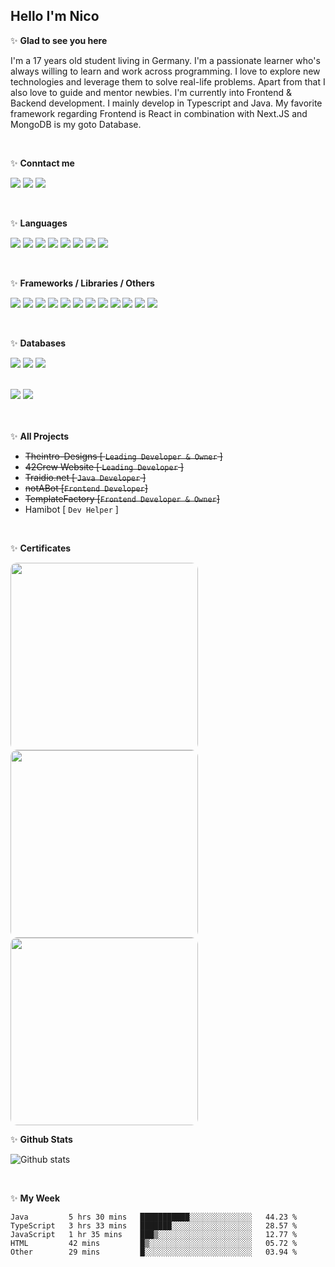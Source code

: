 <h2>Hello I'm Nico</h2>

✨ **Glad to see you here**

I'm a 17 years old student living in Germany. I'm a passionate learner who's always willing to learn and work across
programming. I love to explore new technologies and leverage them to solve real-life problems. Apart from that I also
love to guide and mentor newbies. I'm currently into Frontend & Backend development. I mainly develop in Typescript and Java.
My favorite framework regarding Frontend is React in combination with Next.JS and MongoDB is my goto Database.

<br>

✨ **Conntact me**

<a href="https://github.com/nicosammito"><img src="https://img.shields.io/badge/-Github-blue?style=for-the-badge&logo=github&logoColor=white"/></a> <a href="https://discord.com/users/456437986238791701"><img src="https://img.shields.io/badge/-discord-blue?style=for-the-badge&logo=discord&logoColor=white"/></a> <a href="https://www.instagram.com/nico_sammito/"><img src="https://img.shields.io/badge/-instagram-blue?style=for-the-badge&logo=instagram&logoColor=white"/></a>

<br />

✨ **Languages**

<img src="https://img.shields.io/badge/-HTML-blue?style=for-the-badge&logo=html5&logoColor=white"/> <img src="https://img.shields.io/badge/-CSS-blue?style=for-the-badge&logo=CSS3&logoColor=white"/> <img src="https://img.shields.io/badge/-PHP-blue?style=for-the-badge&logo=PHP&logoColor=white"/> <img src="https://img.shields.io/badge/-Javascript-blue?style=for-the-badge&logo=javascript&logoColor=white"/> <img src="https://img.shields.io/badge/-Typescript-blue?style=for-the-badge&logo=TypeScript&logoColor=white"/> <img src="https://img.shields.io/badge/-Java-blue?style=for-the-badge&logo=java&logoColor=white"/> <img src="https://img.shields.io/badge/-Go-purple?style=for-the-badge&logo=go&logoColor=white"/> <img src="https://img.shields.io/badge/-CSharp-purple?style=for-the-badge&logo=CSharp&logoColor=white"/>

<br />

✨ **Frameworks / Libraries / Others**

<img src="https://img.shields.io/badge/-Bootstrap-blue?style=for-the-badge&logo=Bootstrap&logoColor=white"/> <img src="https://img.shields.io/badge/-Node.JS-blue?style=for-the-badge&logo=node.js&logoColor=white"/> <img src="https://img.shields.io/badge/-React-blue?style=for-the-badge&logo=React&logoColor=white"/> <img src="https://img.shields.io/badge/-JSON%20Web%20Tokens-blue?style=for-the-badge&logo=JSONWebTokens&logoColor=white"/> <img src="https://img.shields.io/badge/-Express-blue?style=for-the-badge&logo=Express&logoColor=white"/> <img src="https://img.shields.io/badge/-Spring-purple?style=for-the-badge&logo=Spring&logoColor=white"/> <img src="https://img.shields.io/badge/-Chakra%20UI-purple?style=for-the-badge&logo=ChakraUI&logoColor=white"/> <img src="https://img.shields.io/badge/-Grafana-purple?style=for-the-badge&logo=Grafana&logoColor=white"/> <img src="https://img.shields.io/badge/-Prometheus-purple?style=for-the-badge&logo=Prometheus&logoColor=white"/> <img src="https://img.shields.io/badge/-RabbitMQ-purple?style=for-the-badge&logo=RabbitMQ&logoColor=white"/> <img src="https://img.shields.io/badge/-Apache%20Kafka-purple?style=for-the-badge&logo=ApacheKafka&logoColor=white"/> <img src="https://img.shields.io/badge/-Next.Js-purple?style=for-the-badge&logo=Next.Js&logoColor=white"/>

<br />

✨ **Databases**

<img src="https://img.shields.io/badge/-MongoDB-blue?style=for-the-badge&logo=mongodb&logoColor=white"/> <img src="https://img.shields.io/badge/-MariaDB-blue?style=for-the-badge&logo=MariaDB&logoColor=white"/> <img src="https://img.shields.io/badge/-PostgreSQL-purple?style=for-the-badge&logo=PostgreSQL&logoColor=white"/>

<br>

<img src="https://img.shields.io/badge/-Blue = already learned-blue?style=for-the-badge"/>
<img src="https://img.shields.io/badge/-Purple = Learning-purple?style=for-the-badge"/>

<br><br>
✨ **All Projects**

- <s>Theintro-Designs [ `Leading Developer & Owner` ]</s>
- <s>42Crew Website [ `Leading Developer` ]</s>
- <s>Traidio.net [ `Java Developer` ]</s>
- <s>notABot [`Frontend Developer`]</s>
- <s>TemplateFactory [`Frontend Developer & Owner`]</s>
- Hamibot [ `Dev Helper` ]

<br>

✨ **Certificates**

<img src="https://www.sololearn.com/certificates/course/en/11454731/1068/landscape/png" width="300" style="border-radius: 10px"/> <img src="https://www.sololearn.com/Certificate/1097-11454731/jpg/" width="300" style="border-radius: 10px"/> <img src="https://www.sololearn.com/Certificate/1162-11454731/jpg/" width="300" style="border-radius: 10px"/>
<br>

✨ **Github Stats**

![Github stats](https://github-readme-stats.vercel.app/api?username=nicosammito&show_icons=true&hide_border=true&count_private=true&include_all_commits=true)

<br>

✨ **My Week**

<!--START_SECTION:waka-->
```text
Java         5 hrs 30 mins   ███████████░░░░░░░░░░░░░░   44.23 % 
TypeScript   3 hrs 33 mins   ███████░░░░░░░░░░░░░░░░░░   28.57 % 
JavaScript   1 hr 35 mins    ███▒░░░░░░░░░░░░░░░░░░░░░   12.77 % 
HTML         42 mins         █▒░░░░░░░░░░░░░░░░░░░░░░░   05.72 % 
Other        29 mins         █░░░░░░░░░░░░░░░░░░░░░░░░   03.94 % 
```
<!--END_SECTION:waka-->
